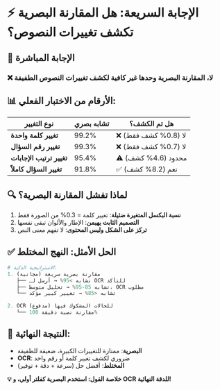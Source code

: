 # ⚡ الإجابة السريعة: هل المقارنة البصرية تكشف تغييرات النصوص؟

## 🎯 الإجابة المباشرة

### ❌ **لا، المقارنة البصرية وحدها غير كافية لكشف تغييرات النصوص الطفيفة**

## 📊 الأرقام من الاختبار الفعلي:

| نوع التغيير | تشابه بصري | هل تم الكشف؟ |
|-------------|-------------|---------------|
| **تغيير كلمة واحدة** | 99.2% | ❌ لا (0.8% كشف فقط) |
| **تغيير رقم السؤال** | 99.3% | ❌ لا (0.7% كشف فقط) |
| **تغيير ترتيب الإجابات** | 95.4% | ⚠️ محدود (4.6% كشف) |
| **تغيير السؤال كاملاً** | 91.8% | ✅ نعم (8.2% كشف) |

## 🔍 لماذا تفشل المقارنة البصرية؟

1. **نسبة البكسل المتغيرة ضئيلة**: تغيير كلمة = 0.3% من الصورة فقط
2. **التصميم الثابت يهيمن**: الإطار والألوان تبقى نفسها
3. **تركز على الشكل وليس المحتوى**: لا تفهم معنى النص

## ✅ الحل الأمثل: **النهج المختلط**

```python
# الاستراتيجية الذكية:
1. مقارنة بصرية سريعة (مجانية)
   ├── تشابه >95% → أرسل لـ OCR للتأكد
   ├── تشابه 85-95% → تحليل متوسط، OCR مطلوب  
   └── تشابه <85% → تغيير كبير مؤكد

2. OCR للحالات المشكوك فيها (مدفوع)
   └── مقارنة نصية دقيقة 100%
```

## 🎉 **النتيجة النهائية:**

- **البصرية**: ممتازة للتغييرات الكبيرة، ضعيفة للطفيفة
- **OCR**: ضروري لكشف تغيير كلمة أو رقم واحد
- **المختلط**: أفضل حل (سرعة + دقة + توفير)

**💡 خلاصة القول: استخدم البصرية كفلتر أولي، و OCR للدقة النهائية!** 